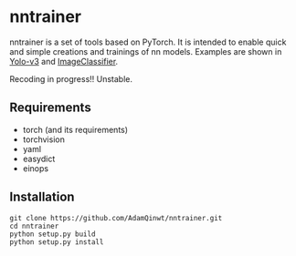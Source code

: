 # nntrainer
nntrainer is a set of tools based on PyTorch. It is intended to enable quick and simple creations and trainings of nn models. Examples are shown in [Yolo-v3](https://github.com/AdamQinwt/YOLO-v3) and [ImageClassifier](https://github.com/AdamQinwt/ImageClassifier).

Recoding in progress!! Unstable.

## Requirements
* torch (and its requirements)
* torchvision
* yaml
* easydict
* einops

## Installation

```
git clone https://github.com/AdamQinwt/nntrainer.git
cd nntrainer
python setup.py build
python setup.py install
``` 